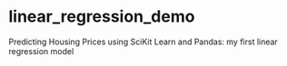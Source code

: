 # linear_regression_demo
Predicting Housing Prices using SciKit Learn and Pandas: my first linear regression model
